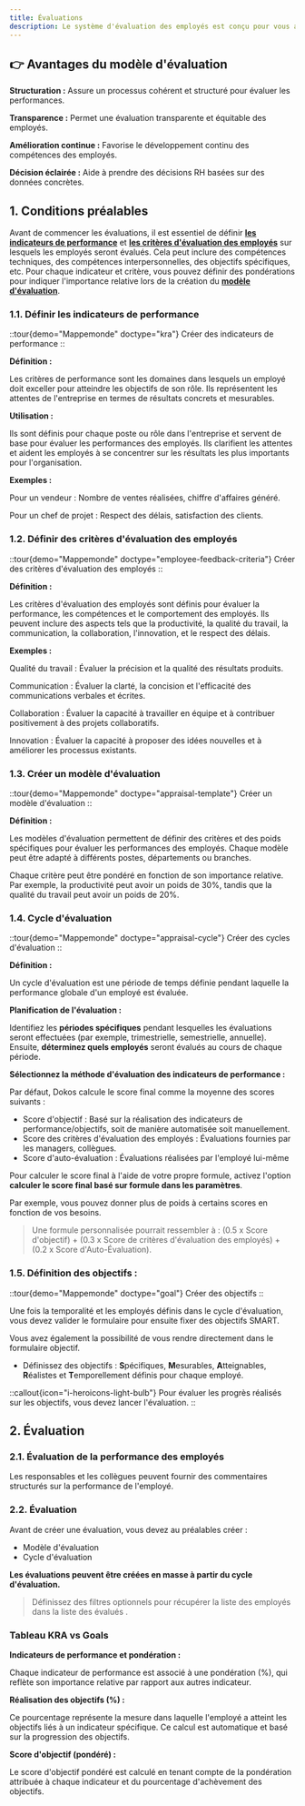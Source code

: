 ```yaml
---
title: Évaluations
description: Le système d'évaluation des employés est conçu pour vous aider à gérer et à améliorer les performances de vos employés de manière efficace et structurée.
---
```


## 👉 Avantages du modèle d'évaluation

**Structuration :** Assure un processus cohérent et structuré pour évaluer les performances.

**Transparence :** Permet une évaluation transparente et équitable des employés.

**Amélioration continue :** Favorise le développement continu des compétences des employés.

**Décision éclairée :** Aide à prendre des décisions RH basées sur des données concrètes.

## 1. Conditions préalables

Avant de commencer les évaluations, il est essentiel de définir [**les indicateurs de performance**](#cr%C3%A9er-des-indicateurs-de-performance) et [**les critères d'évaluation des employés**](#12-d%C3%A9finir-des-crit%C3%A8res-d%C3%A9valuation-des-employ%C3%A9s) sur lesquels les employés seront évalués. Cela peut inclure des compétences techniques, des compétences interpersonnelles, des objectifs spécifiques, etc. Pour chaque indicateur et critère, vous pouvez définir des pondérations pour indiquer l'importance relative lors de la création du [**modèle d'évaluation**](#cr%C3%A9er-un-mod%C3%A8le-d-%C3%A9valuation).

### 1.1. Définir les indicateurs de performance

::tour{demo="Mappemonde" doctype="kra"}
Créer des indicateurs de performance
::

**Définition :**

Les critères de performance sont les domaines dans lesquels un employé doit exceller pour atteindre les objectifs de son rôle. Ils représentent les attentes de l'entreprise en termes de résultats concrets et mesurables.

**Utilisation :**

Ils sont définis pour chaque poste ou rôle dans l'entreprise et servent de base pour évaluer les performances des employés.
Ils clarifient les attentes et aident les employés à se concentrer sur les résultats les plus importants pour l'organisation.

**Exemples :**

Pour un vendeur : Nombre de ventes réalisées, chiffre d'affaires généré.

Pour un chef de projet : Respect des délais, satisfaction des clients.

### 1.2. Définir des critères d'évaluation des employés

::tour{demo="Mappemonde" doctype="employee-feedback-criteria"}
Créer des critères d'évaluation des employés
::

**Définition :**

Les critères d'évaluation des employés sont définis pour évaluer la performance, les compétences et le comportement des employés. Ils peuvent inclure des aspects tels que la productivité, la qualité du travail, la communication, la collaboration, l'innovation, et le respect des délais.

**Exemples :**

Qualité du travail : Évaluer la précision et la qualité des résultats produits.

Communication : Évaluer la clarté, la concision et l'efficacité des communications verbales et écrites.

Collaboration : Évaluer la capacité à travailler en équipe et à contribuer positivement à des projets collaboratifs.

Innovation : Évaluer la capacité à proposer des idées nouvelles et à améliorer les processus existants.

### 1.3. Créer un modèle d'évaluation

::tour{demo="Mappemonde" doctype="appraisal-template"}
Créer un modèle d'évaluation
::

**Définition :**

Les modèles d'évaluation permettent de définir des critères et des poids spécifiques pour évaluer les performances des employés. Chaque modèle peut être adapté à différents postes, départements ou branches.

Chaque critère peut être pondéré en fonction de son importance relative. Par exemple, la productivité peut avoir un poids de 30%, tandis que la qualité du travail peut avoir un poids de 20%.

### 1.4. Cycle d'évaluation

::tour{demo="Mappemonde" doctype="appraisal-cycle"}
Créer des cycles d'évaluation
::

**Définition :**

Un cycle d'évaluation est une période de temps définie pendant laquelle la performance globale d'un employé est évaluée.

**Planification de l'évaluation :**

Identifiez les **périodes spécifiques** pendant lesquelles les évaluations seront effectuées (par exemple, trimestrielle, semestrielle, annuelle). Ensuite, **déterminez quels employés** seront évalués au cours de chaque période.

**Sélectionnez la méthode d'évaluation des indicateurs de performance :**

Par défaut, Dokos calcule le score final comme la moyenne des scores suivants :

- Score d'objectif : Basé sur la réalisation des indicateurs de performance/objectifs, soit de manière automatisée soit manuellement.
- Score des critères d'évaluation des employés : Évaluations fournies par les managers, collègues.
- Score d'auto-évaluation : Évaluations réalisées par l'employé lui-même

Pour calculer le score final à l'aide de votre propre formule, activez l'option **calculer le score final basé sur formule dans les paramètres**.

Par exemple, vous pouvez donner plus de poids à certains scores en fonction de vos besoins.

> Une formule personnalisée pourrait ressembler à : (0.5 x Score d'objectif) + (0.3 x Score de critères d'évaluation des employés) + (0.2 x Score d'Auto-Évaluation).

### 1.5. Définition des objectifs :

::tour{demo="Mappemonde" doctype="goal"}
Créer des objectifs
::

Une fois la temporalité et les employés définis dans le cycle d'évaluation, vous devez valider le formulaire pour ensuite fixer des objectifs SMART.

Vous avez également la possibilité de vous rendre directement dans le formulaire objectif.

- Définissez des objectifs : **S**pécifiques, **M**esurables, **A**tteignables, **R**éalistes et **T**emporellement définis pour chaque employé.

::callout{icon="i-heroicons-light-bulb"}
Pour évaluer les progrès réalisés sur les objectifs, vous devez lancer l'évaluation.
::

## 2. Évaluation

### 2.1. Évaluation de la performance des employés

Les responsables et les collègues peuvent fournir des commentaires structurés sur la performance de l'employé.

### 2.2. Évaluation

Avant de créer une évaluation, vous devez au préalables créer :

- Modèle d'évaluation
- Cycle d'évaluation

**Les évaluations peuvent être créées en masse à partir du cycle d'évaluation.**

> Définissez des filtres optionnels pour récupérer la liste des employés dans la liste des évalués .

### Tableau KRA vs Goals

**Indicateurs de performance et pondération :**

Chaque indicateur de performance est associé à une pondération (%), qui reflète son importance relative par rapport aux autres indicateur.

**Réalisation des objectifs (%) :**

Ce pourcentage représente la mesure dans laquelle l'employé a atteint les objectifs liés à un indicateur spécifique. Ce calcul est automatique et basé sur la progression des objectifs.

**Score d'objectif (pondéré) :**

Le score d'objectif pondéré est calculé en tenant compte de la pondération attribuée à chaque indicateur et du pourcentage d'achèvement des objectifs.
